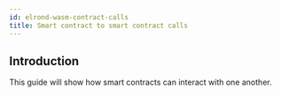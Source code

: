 ```yaml
---
id: elrond-wasm-contract-calls
title: Smart contract to smart contract calls
---
```


## Introduction

This guide will show how smart contracts can interact with one another.

